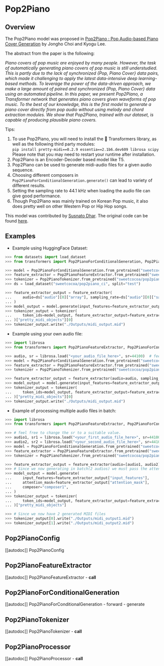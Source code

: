 <!--Copyright 2023 The HuggingFace Team. All rights reserved.

Licensed under the Apache License, Version 2.0 (the "License"); you may not use this file except in compliance with
the License. You may obtain a copy of the License at

http://www.apache.org/licenses/LICENSE-2.0

Unless required by applicable law or agreed to in writing, software distributed under the License is distributed on
an "AS IS" BASIS, WITHOUT WARRANTIES OR CONDITIONS OF ANY KIND, either express or implied. See the License for the
specific language governing permissions and limitations under the License.
-->

# Pop2Piano

## Overview

The Pop2Piano model was proposed in [Pop2Piano : Pop Audio-based Piano Cover Generation](https://arxiv.org/abs/2211.00895) by Jongho Choi and Kyogu Lee.

The abstract from the paper is the following:

*Piano covers of pop music are enjoyed by many people. However, the
task of automatically generating piano covers of pop music is still
understudied. This is partly due to the lack of synchronized
{Pop, Piano Cover} data pairs, which made it challenging to apply
the latest data-intensive deep learning-based methods. To leverage
the power of the data-driven approach, we make a large amount of
paired and synchronized {Pop, Piano Cover} data using an automated
pipeline. In this paper, we present Pop2Piano, a Transformer network
that generates piano covers given waveforms of pop music. To the best
of our knowledge, this is the first model to generate a piano cover
directly from pop audio without using melody and chord extraction
modules. We show that Pop2Piano, trained with our dataset, is capable
of producing plausible piano covers.*


Tips:

1. To use Pop2Piano, you will need to install the 🤗 Transformers library, as well as the following third party modules:  
`pip install pretty-midi==0.2.9 essentia==2.1b6.dev609 librosa scipy`  
Please note that you may need to restart your runtime after installation.
2. Pop2Piano is an Encoder-Decoder based model like T5.
3. Pop2Piano can be used to generate midi-audio files for a given audio sequence.
4. Choosing different composers in `Pop2PianoForConditionalGeneration.generate()` can lead to variety of different results.
5. Setting the sampling rate to 44.1 kHz when loading the audio file can give good performance.
6. Though Pop2Piano was mainly trained on Korean Pop music, it also does pretty well on other Western Pop or Hip Hop songs.

This model was contributed by [Susnato Dhar](https://huggingface.co/susnato).
The original code can be found [here](https://github.com/sweetcocoa/pop2piano).

## Examples

- Example using HuggingFace Dataset:

```python
>>> from datasets import load_dataset
>>> from transformers import Pop2PianoForConditionalGeneration, Pop2PianoTokenizer, Pop2PianoFeatureExtractor

>>> model = Pop2PianoForConditionalGeneration.from_pretrained("sweetcocoa/pop2piano")
>>> feature_extractor = Pop2PianoFeatureExtractor.from_pretrained("sweetcocoa/pop2piano")
>>> tokenizer = Pop2PianoTokenizer.from_pretrained("sweetcocoa/pop2piano")
>>> ds = load_dataset("sweetcocoa/pop2piano_ci", split="test")

>>> feature_extractor_output = feature_extractor(
...     audio=ds["audio"][0]["array"], sampling_rate=ds["audio"][0]["sampling_rate"], return_tensors="pt"
... )
>>> model_output = model.generate(input_features=feature_extractor_output["input_features"], composer="composer1")
>>> tokenizer_output = tokenizer(
...     token_ids=model_output, feature_extractor_output=feature_extractor_output, return_midi=True
... )["pretty_midi_objects"][0]
>>> tokenizer_output.write("./Outputs/midi_output.mid")
```

- Example using your own audio file:

```python
>>> import librosa
>>> from transformers import Pop2PianoFeatureExtractor, Pop2PianoForConditionalGeneration, Pop2PianoTokenizer

>>> audio, sr = librosa.load("<your_audio_file_here>", sr=44100)  # feel free to change the sr to a suitable value.
>>> model = Pop2PianoForConditionalGeneration.from_pretrained("sweetcocoa/pop2piano")
>>> feature_extractor = Pop2PianoFeatureExtractor.from_pretrained("sweetcocoa/pop2piano")
>>> tokenizer = Pop2PianoTokenizer.from_pretrained("sweetcocoa/pop2piano")

>>> feature_extractor_output = feature_extractor(audio=audio, sampling_rate=sr, return_tensors="pt")
>>> model_output = model.generate(input_features=feature_extractor_output["input_features"], composer="composer1")
>>> tokenizer_output = tokenizer(
...     token_ids=model_output, feature_extractor_output=feature_extractor_output, return_midi=True
... )["pretty_midi_objects"][0]
>>> tokenizer_output.write("./Outputs/midi_output.mid")
```

- Example of processing multiple audio files in batch:

```python
>>> import librosa
>>> from transformers import Pop2PianoFeatureExtractor, Pop2PianoForConditionalGeneration, Pop2PianoTokenizer

>>> # feel free to change the sr to a suitable value.
>>> audio1, sr1 = librosa.load("<your_first_audio_file_here>", sr=44100)  
>>> audio2, sr2 = librosa.load("<your_second_audio_file_here>", sr=44100)
>>> model = Pop2PianoForConditionalGeneration.from_pretrained("sweetcocoa/pop2piano")
>>> feature_extractor = Pop2PianoFeatureExtractor.from_pretrained("sweetcocoa/pop2piano")
>>> tokenizer = Pop2PianoTokenizer.from_pretrained("sweetcocoa/pop2piano")

>>> feature_extractor_output = feature_extractor(audio=[audio1, audio2], sampling_rate=[sr1, sr2], return_tensors="pt")
>>> # Since we now generating in batch(2 audios) we must pass the attention_mask
>>> model_output = model.generate(
...     input_features=feature_extractor_output["input_features"],
...     attention_mask=feature_extractor_output["attention_mask"],
...     composer="composer1",
... )
>>> tokenizer_output = tokenizer(
...     token_ids=model_output, feature_extractor_output=feature_extractor_output, return_midi=True
... )["pretty_midi_objects"]

>>> # Since we now have 2 generated MIDI files
>>> tokenizer_output[0].write("./Outputs/midi_output1.mid")
>>> tokenizer_output[1].write("./Outputs/midi_output2.mid")
```

## Pop2PianoConfig

[[autodoc]] Pop2PianoConfig

## Pop2PianoFeatureExtractor

[[autodoc]] Pop2PianoFeatureExtractor
    - __call__

## Pop2PianoForConditionalGeneration

[[autodoc]] Pop2PianoForConditionalGeneration
    - forward
    - generate

## Pop2PianoTokenizer

[[autodoc]] Pop2PianoTokenizer
    - __call__

## Pop2PianoProcessor

[[autodoc]] Pop2PianoProcessor
    - __call__